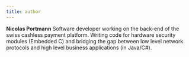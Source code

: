 ```yaml
---
title: author
---
```


**Nicolas Portmann** Software developer working on the back-end of the swiss cashless payment platform. Writing code for hardware security modules (Embedded C) and bridging the gap between low level network protocols and high level business applications (in Java/C#).